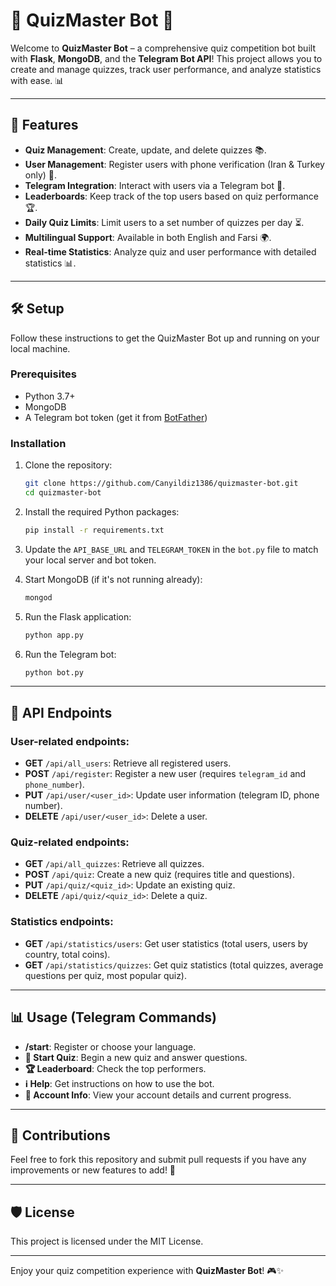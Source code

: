 # 🎉 QuizMaster Bot 🧠

Welcome to **QuizMaster Bot** – a comprehensive quiz competition bot built with **Flask**, **MongoDB**, and the **Telegram Bot API**! This project allows you to create and manage quizzes, track user performance, and analyze statistics with ease. 📊

---

## 🚀 Features

- **Quiz Management**: Create, update, and delete quizzes 📚.
- **User Management**: Register users with phone verification (Iran & Turkey only) 📱.
- **Telegram Integration**: Interact with users via a Telegram bot 🤖.
- **Leaderboards**: Keep track of the top users based on quiz performance 🏆.
- **Daily Quiz Limits**: Limit users to a set number of quizzes per day ⏳.
- **Multilingual Support**: Available in both English and Farsi 🌍.
- **Real-time Statistics**: Analyze quiz and user performance with detailed statistics 📊.

---

## 🛠️ Setup

Follow these instructions to get the QuizMaster Bot up and running on your local machine.

### Prerequisites

- Python 3.7+
- MongoDB
- A Telegram bot token (get it from [BotFather](https://t.me/botfather))

### Installation

1. Clone the repository:
    ```bash
    git clone https://github.com/Canyildiz1386/quizmaster-bot.git
    cd quizmaster-bot
    ```

2. Install the required Python packages:
    ```bash
    pip install -r requirements.txt
    ```

3. Update the `API_BASE_URL` and `TELEGRAM_TOKEN` in the `bot.py` file to match your local server and bot token.
   
4. Start MongoDB (if it's not running already):
    ```bash
    mongod
    ```

5. Run the Flask application:
    ```bash
    python app.py
    ```

6. Run the Telegram bot:
    ```bash
    python bot.py
    ```

---

## 📝 API Endpoints

### User-related endpoints:
- **GET** `/api/all_users`: Retrieve all registered users.
- **POST** `/api/register`: Register a new user (requires `telegram_id` and `phone_number`).
- **PUT** `/api/user/<user_id>`: Update user information (telegram ID, phone number).
- **DELETE** `/api/user/<user_id>`: Delete a user.

### Quiz-related endpoints:
- **GET** `/api/all_quizzes`: Retrieve all quizzes.
- **POST** `/api/quiz`: Create a new quiz (requires title and questions).
- **PUT** `/api/quiz/<quiz_id>`: Update an existing quiz.
- **DELETE** `/api/quiz/<quiz_id>`: Delete a quiz.

### Statistics endpoints:
- **GET** `/api/statistics/users`: Get user statistics (total users, users by country, total coins).
- **GET** `/api/statistics/quizzes`: Get quiz statistics (total quizzes, average questions per quiz, most popular quiz).

---

## 📊 Usage (Telegram Commands)

- **/start**: Register or choose your language.
- **📝 Start Quiz**: Begin a new quiz and answer questions.
- **🏆 Leaderboard**: Check the top performers.
- **ℹ️ Help**: Get instructions on how to use the bot.
- **👤 Account Info**: View your account details and current progress.

---

## 🌟 Contributions

Feel free to fork this repository and submit pull requests if you have any improvements or new features to add! 🙌

---

## 🛡️ License

This project is licensed under the MIT License.

---

Enjoy your quiz competition experience with **QuizMaster Bot**! 🎮✨
